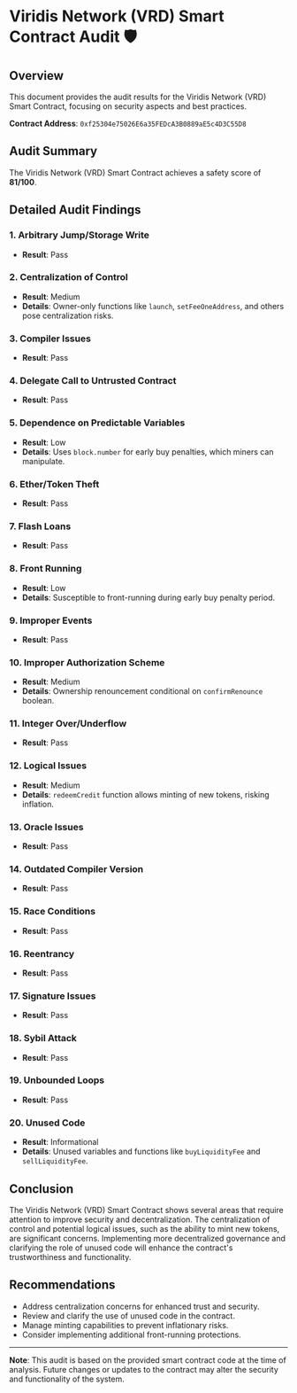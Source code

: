 # Viridis Network (VRD) Smart Contract Audit 🛡️

## Overview
This document provides the audit results for the Viridis Network (VRD) Smart Contract, focusing on security aspects and best practices.

**Contract Address**: `0xf25304e75026E6a35FEDcA3B0889aE5c4D3C55D8`

## Audit Summary
The Viridis Network (VRD) Smart Contract achieves a safety score of **81/100**.

## Detailed Audit Findings

### 1. Arbitrary Jump/Storage Write
- **Result**: Pass

### 2. Centralization of Control
- **Result**: Medium
- **Details**: Owner-only functions like `launch`, `setFeeOneAddress`, and others pose centralization risks.
  
### 3. Compiler Issues
- **Result**: Pass

### 4. Delegate Call to Untrusted Contract
- **Result**: Pass

### 5. Dependence on Predictable Variables
- **Result**: Low
- **Details**: Uses `block.number` for early buy penalties, which miners can manipulate.

### 6. Ether/Token Theft
- **Result**: Pass

### 7. Flash Loans
- **Result**: Pass

### 8. Front Running
- **Result**: Low
- **Details**: Susceptible to front-running during early buy penalty period.

### 9. Improper Events
- **Result**: Pass

### 10. Improper Authorization Scheme
- **Result**: Medium
- **Details**: Ownership renouncement conditional on `confirmRenounce` boolean.

### 11. Integer Over/Underflow
- **Result**: Pass

### 12. Logical Issues
- **Result**: Medium
- **Details**: `redeemCredit` function allows minting of new tokens, risking inflation.

### 13. Oracle Issues
- **Result**: Pass

### 14. Outdated Compiler Version
- **Result**: Pass

### 15. Race Conditions
- **Result**: Pass

### 16. Reentrancy
- **Result**: Pass

### 17. Signature Issues
- **Result**: Pass

### 18. Sybil Attack
- **Result**: Pass

### 19. Unbounded Loops
- **Result**: Pass

### 20. Unused Code
- **Result**: Informational
- **Details**: Unused variables and functions like `buyLiquidityFee` and `sellLiquidityFee`.

## Conclusion
The Viridis Network (VRD) Smart Contract shows several areas that require attention to improve security and decentralization. The centralization of control and potential logical issues, such as the ability to mint new tokens, are significant concerns. Implementing more decentralized governance and clarifying the role of unused code will enhance the contract's trustworthiness and functionality.

## Recommendations
- Address centralization concerns for enhanced trust and security.
- Review and clarify the use of unused code in the contract.
- Manage minting capabilities to prevent inflationary risks.
- Consider implementing additional front-running protections.

---

**Note**: This audit is based on the provided smart contract code at the time of analysis. Future changes or updates to the contract may alter the security and functionality of the system.
